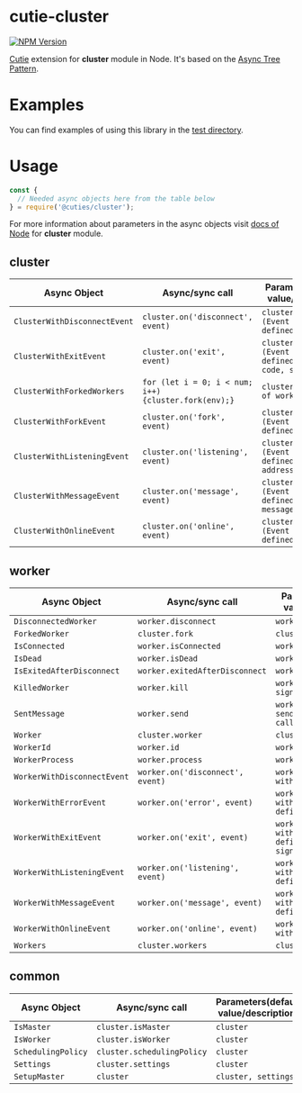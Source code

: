 # cutie-cluster

[![NPM Version][npm-image]][npm-url]

[Cutie](https://github.com/Guseyn/cutie) extension for <b>cluster</b> module in Node. It's based on the [Async Tree Pattern](https://github.com/Guseyn/async-tree-patern/blob/master/Async_Tree_Patern.pdf).


# Examples

You can find examples of using this library in the [test directory](https://github.com/Guseyn/cutie-cluster/tree/master/test).

# Usage

```js
const {
  // Needed async objects here from the table below
} = require('@cuties/cluster');
```
For more information about parameters in the async objects visit [docs of Node](https://nodejs.org/en/docs/) for <b>cluster</b> module.

## cluster

| Async Object  | Async/sync call | Parameters(default value/description) | Representation result |
| ------------- | ----------------| ---------- | --------------------- |
| `ClusterWithDisconnectEvent` | `cluster.on('disconnect', event)` | `cluster, event (Event with definedBody(worker))` | `cluster` |
| `ClusterWithExitEvent` | `cluster.on('exit', event)` | `cluster, event (Event with definedBody(worker, code, signal))` | `cluster` |
| `ClusterWithForkedWorkers` | `for (let i = 0; i < num; i++) {cluster.fork(env);}` | `cluster, num(number of workers), env` | `cluster` |
| `ClusterWithForkEvent` | `cluster.on('fork', event)` | `cluster, event (Event with definedBody(worker))` | `cluster` |
| `ClusterWithListeningEvent` | `cluster.on('listening', event)` | `cluster, event (Event with definedBody(worker, address))` | `cluster` |
| `ClusterWithMessageEvent` | `cluster.on('message', event)` | `cluster, event (Event with definedBody(worker, message, handle))` | `cluster` |
| `ClusterWithOnlineEvent` | `cluster.on('online', event)` | `cluster, event (Event with definedBody(worker))` | `cluster` |

## worker

| Async Object  | Async/sync call | Parameters(default value/description) | Representation result |
| ------------- | ----------------| ---------- | --------------------- |
| `DisconnectedWorker` | `worker.disconnect` | `worker` | `worker` |
| `ForkedWorker` | `cluster.fork` | `cluster, env` | `worker` |
| `IsConnected` | `worker.isConnected` | `worker` | `boolean` |
| `IsDead` | `worker.isDead` | `worker` | `boolean` |
| `IsExitedAfterDisconnect` | `worker.exitedAfterDisconnect` | `worker` | `boolean` |
| `KilledWorker` | `worker.kill` | `worker, signal('SIGTERM')` | `worker` |
| `SentMessage` | `worker.send` | `worker, message[, sendHandle][, callback]` | `message(string)` |
| `Worker` | `cluster.worker` | `cluster` | `worker` |
| `WorkerId` | `worker.id` | `worker` | `number` |
| `WorkerProcess` | `worker.process` | `worker` | `process` |
| `WorkerWithDisconnectEvent` | `worker.on('disconnect', event)` | `worker, event(Event with definedBody())` | `worker` |
| `WorkerWithErrorEvent` | `worker.on('error', event)` | `worker, event(Event with definedBody(error))` | `worker` |
| `WorkerWithExitEvent` | `worker.on('exit', event)` | `worker, event(Event with definedBody(code, signal))` | `worker` |
| `WorkerWithListeningEvent` | `worker.on('listening', event)` | `worker, event(Event with definedBody(address))` | `worker` |
| `WorkerWithMessageEvent` | `worker.on('message', event)` | `worker, event(Event with definedBody(msg))` | `worker` |
| `WorkerWithOnlineEvent` | `worker.on('online', event)` | `worker, event (Event with definedBody())` | `worker` |
| `Workers` | `cluster.workers` | `cluster` | `object` |

## common

| Async Object  | Async/sync call | Parameters(default value/description) | Representation result |
| ------------- | ----------------| ---------- | --------------------- |
| `IsMaster` | `cluster.isMaster` | `cluster` | `boolean` |
| `IsWorker` | `cluster.isWorker` | `cluster` | `boolean` |
| `SchedulingPolicy` | `cluster.schedulingPolicy` | `cluster` | `number` |
| `Settings` | `cluster.settings` | `cluster` | `object` |
| `SetupMaster` | `cluster` | `cluster, settings` | `process` |

[npm-image]: https://img.shields.io/npm/v/@cuties/cluster.svg
[npm-url]: https://npmjs.org/package/@cuties/cluster
